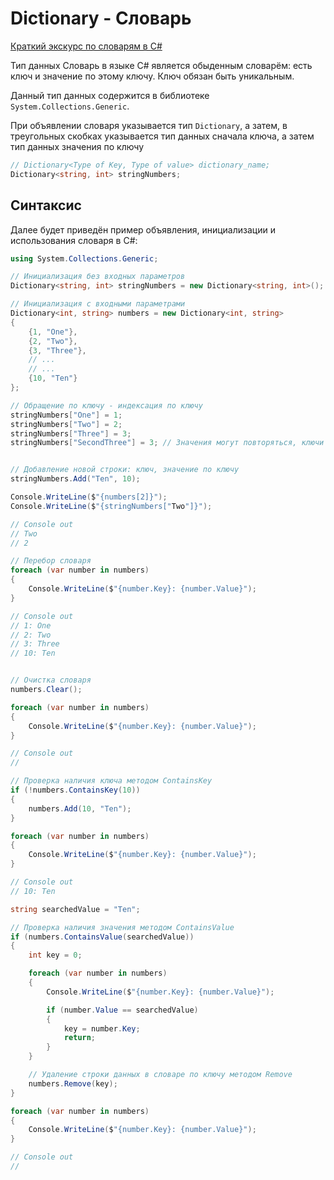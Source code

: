 # Dictionary - Словарь

[Краткий экскурс по словарям в C#](https://metanit.com/sharp/tutorial/4.9.php)

Тип данных Словарь в языке C# является обыденным словарём: есть ключ и значение по этому ключу. Ключ обязан быть уникальным.

Данный тип данных содержится в библиотеке `System.Collections.Generic`.

При объявлении словаря указывается тип `Dictionary`, а затем, в треугольных скобках указывается тип данных сначала ключа, а затем тип данных значения по ключу

```C#
// Dictionary<Type of Key, Type of value> dictionary_name;
Dictionary<string, int> stringNumbers;
```

## Синтаксис

Далее будет приведён пример объявления, инициализации и использования словаря в C#:
```C#
using System.Collections.Generic;

// Инициализация без входных параметров
Dictionary<string, int> stringNumbers = new Dictionary<string, int>();

// Инициализация с входными параметрами
Dictionary<int, string> numbers = new Dictionary<int, string>
{
    {1, "One"},
    {2, "Two"},
    {3, "Three"},
    // ...
    // ...
    {10, "Ten"}
};

// Обращение по ключу - индексация по ключу
stringNumbers["One"] = 1;
stringNumbers["Two"] = 2;
stringNumbers["Three"] = 3;
stringNumbers["SecondThree"] = 3; // Значения могут повторяться, ключи - нет!


// Добавление новой строки: ключ, значение по ключу
stringNumbers.Add("Ten", 10);

Console.WriteLine($"{numbers[2]}");
Console.WriteLine($"{stringNumbers["Two"]}");

// Console out
// Two
// 2

// Перебор словаря
foreach (var number in numbers)
{
    Console.WriteLine($"{number.Key}: {number.Value}");
}

// Console out
// 1: One
// 2: Two
// 3: Three
// 10: Ten


// Очистка словаря
numbers.Clear();

foreach (var number in numbers)
{
    Console.WriteLine($"{number.Key}: {number.Value}");
}

// Console out
// 

// Проверка наличия ключа методом ContainsKey
if (!numbers.ContainsKey(10))
{
    numbers.Add(10, "Ten");
}

foreach (var number in numbers)
{
    Console.WriteLine($"{number.Key}: {number.Value}");
}

// Console out
// 10: Ten

string searchedValue = "Ten";

// Проверка наличия значения методом ContainsValue
if (numbers.ContainsValue(searchedValue))
{
    int key = 0;

    foreach (var number in numbers)
    {
        Console.WriteLine($"{number.Key}: {number.Value}");

        if (number.Value == searchedValue)
        {
            key = number.Key;
            return;
        }
    }

    // Удаление строки данных в словаре по ключу методом Remove
    numbers.Remove(key);
}

foreach (var number in numbers)
{
    Console.WriteLine($"{number.Key}: {number.Value}");
}

// Console out
//
```